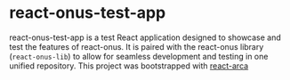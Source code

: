 # react-onus-test-app

react-onus-test-app is a test React application designed to showcase and test the features of react-onus. It is paired with the react-onus library (`react-onus-lib`) to allow for seamless development and testing in one unified repository. This project was bootstrapped with [react-arca](https://github.com/mbb10324/react-arca)
